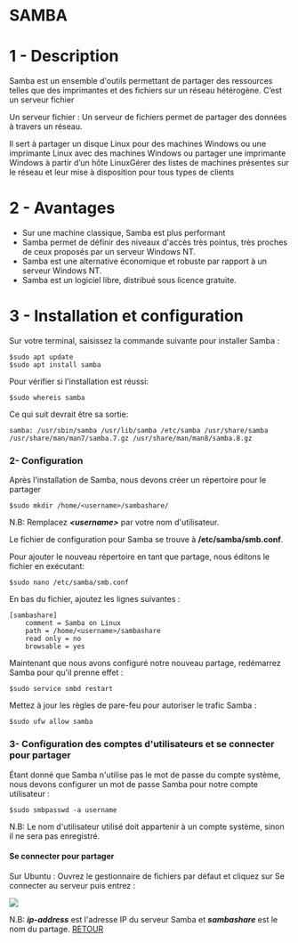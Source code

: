 # SAMBA
# 1 - Description
Samba est un ensemble d'outils permettant de partager des ressources telles que des imprimantes et des fichiers sur un réseau hétérogène. C’est un serveur fichier

Un serveur fichier : Un serveur de fichiers permet de partager des données à travers un réseau.

Il sert à partager un disque Linux pour des machines Windows
ou une imprimante Linux avec des machines Windows
ou partager une imprimante Windows à partir d’un hôte LinuxGérer des listes de machines présentes sur le réseau et leur mise à disposition pour tous types de clients
# 2 - Avantages
- Sur une machine classique, Samba est plus performant 
- Samba permet de définir des niveaux d'accès très pointus, très proches de ceux proposés par un serveur Windows NT.
- Samba est une alternative économique et robuste par rapport à un serveur Windows NT.
- Samba est un logiciel libre, distribué sous licence gratuite.
# 3 - Installation et configuration

Sur votre terminal, saisissez la commande suivante pour installer Samba :
```
$sudo apt update
$sudo apt install samba
```
Pour vérifier si l'installation est réussi:
```
$sudo whereis samba
```
Ce qui suit devrait être sa sortie:
```
samba: /usr/sbin/samba /usr/lib/samba /etc/samba /usr/share/samba /usr/share/man/man7/samba.7.gz /usr/share/man/man8/samba.8.gz
```

### 2- Configuration
Après l'installation de Samba, nous devons créer un répertoire pour le partager

```
$sudo mkdir /home/<username>/sambashare/
```
N.B: Remplacez ***\<username\>*** par votre nom d'utilisateur.

Le fichier de configuration pour Samba se trouve à **/etc/samba/smb.conf**.

Pour ajouter le nouveau répertoire en tant que partage, nous éditons le fichier en exécutant:
```
$sudo nano /etc/samba/smb.conf
```

En bas du fichier, ajoutez les lignes suivantes :
```
[sambashare]
    comment = Samba on Linux
    path = /home/<username>/sambashare
    read only = no
    browsable = yes
```

Maintenant que nous avons configuré notre nouveau partage, redémarrez Samba pour qu'il prenne effet :
```
$sudo service smbd restart
```
Mettez à jour les règles de pare-feu pour autoriser le trafic Samba :
```
$sudo ufw allow samba
```

### 3- Configuration des comptes d'utilisateurs et se connecter pour partager
Étant donné que Samba n'utilise pas le mot de passe du compte système, nous devons configurer un mot de passe Samba pour notre compte utilisateur :
```
$sudo smbpasswd -a username
```
N.B: Le nom d'utilisateur utilisé doit appartenir à un compte système, sinon il ne sera pas enregistré.


#### Se connecter pour partager
Sur Ubuntu : Ouvrez le gestionnaire de fichiers par défaut et cliquez sur Se connecter au serveur puis entrez :
<p align="left">
  <img src="https://github.com/Herizoran/SYS1/blob/main/samba/images/samba_connect.jpg" />
</p>

N.B: ***ip-address*** est l'adresse IP du serveur Samba et ***sambashare*** est le nom du partage.
<a href='https://github.com/Onja74/SYS-1'>RETOUR</a>
